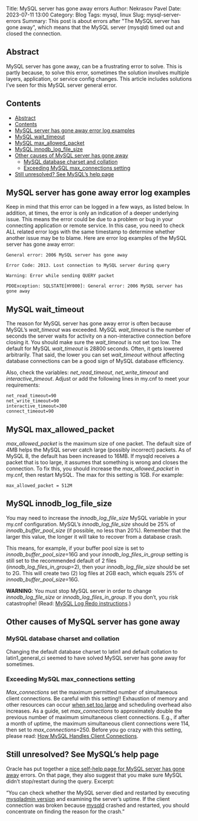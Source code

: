 Title: MySQL server has gone away errors
Author: Nekrasov Pavel
Date: 2023-07-11 13:00
Category: Blog
Tags: mysql, linux
Slug: mysql-server-errors
Summary: This post is about errors after "The MySQL server has gone away", which means that the MySQL server (mysqld) timed out and closed the connection.

## Abstract

MySQL server has gone away, can be a frustrating error to solve. This is partly because, to solve this error, sometimes the solution involves multiple layers, application, or service config changes. This article includes solutions I’ve seen for this MySQL server general error.

## Contents

- [Abstract](#abstract)
- [Contents](#contents)
- [MySQL server has gone away error log examples](#mysql-server-has-gone-away-error-log-examples)
- [MySQL wait\_timeout](#mysql-wait_timeout)
- [MySQL max\_allowed\_packet](#mysql-max_allowed_packet)
- [MySQL innodb\_log\_file\_size](#mysql-innodb_log_file_size)
- [Other causes of MySQL server has gone away](#other-causes-of-mysql-server-has-gone-away)
  - [MySQL database charset and collation](#mysql-database-charset-and-collation)
  - [Exceeding MySQL max\_connections setting](#exceeding-mysql-max_connections-setting)
- [Still unresolved? See MySQL’s help page](#still-unresolved-see-mysqls-help-page)

## MySQL server has gone away error log examples

Keep in mind that this error can be logged in a few ways, as listed below. In addition, at times, the error is only an indication of a deeper underlying issue. This means the error could be due to a problem or bug in your connecting application or remote service. In this case, you need to check ALL related error logs with the same timestamp to determine whether another issue may be to blame. Here are error log examples of the MySQL server has gone away error:

```General error: 2006 MySQL server has gone away```

```Error Code: 2013. Lost connection to MySQL server during query```

```Warning: Error while sending QUERY packet```

```PDOException: SQLSTATE[HY000]: General error: 2006 MySQL server has gone away```

## MySQL wait_timeout

The reason for MySQL server has gone away error is often because MySQL’s *wait_timeout* was exceeded. MySQL *wait_timeout* is the number of seconds the server waits for activity on a non-interactive connection before closing it. You should make sure the *wait_timeout* is not set too low. The default for MySQL *wait_timeout* is 28800 seconds. Often, it gets lowered arbitrarily. That said, the lower you can set *wait_timeout* without affecting database connections can be a good sign of MySQL database efficiency. 

Also, check the variables: *net_read_timeout*, *net_write_timeout* and *interactive_timeout*. Adjust or add the following lines in my.cnf to meet your requirements:

```wait_timeout=90
net_read_timeout=90
net_write_timeout=90
interactive_timeout=300
connect_timeout=90
```

## MySQL max_allowed_packet

*max_allowed_packet* is the maximum size of one packet. The default size of 4MB helps the MySQL server catch large (possibly incorrect) packets. As of MySQL 8, the default has been increased to 16MB. If mysqld receives a packet that is too large, it assumes that something is wrong and closes the connection. To fix this, you should increase the *max_allowed_packet* in my.cnf, then restart MySQL. The max for this setting is 1GB. For example:

```
max_allowed_packet = 512M
```

## MySQL innodb_log_file_size

You may need to increase the *innodb_log_file_size* MySQL variable in your my.cnf configuration. MySQL’s *innodb_log_file_size* should be 25% of *innodb_buffer_pool_size* (if possible, no less than 20%). Remember that the larger this value, the longer it will take to recover from a database crash.

This means, for example, if your buffer pool size is set to *innodb_buffer_pool_size*=16G and your *innodb_log_files_in_group* setting is still set to the recommended default of 2 files (*innodb_log_files_in_group*=2), then your *innodb_log_file_size* should be set to 2G. This will create two (2) log files at 2GB each, which equals 25% of *innodb_buffer_pool_size*=16G.

**WARNING**: You must stop MySQL server in order to change *innodb_log_file_size* or *innodb_log_files_in_group*. If you don’t, you risk catastrophe! (Read: [MySQL Log Redo instructions](https://dev.mysql.com/doc/refman/8.0/en/innodb-redo-log.html).)

## Other causes of MySQL server has gone away

### MySQL database charset and collation

Changing the default database charset to latin1 and default collation to latin1_general_ci seemed to have solved MySQL server has gone away for sometimes.

### Exceeding MySQL max_connections setting

*Max_connections* set the maximum permitted number of simultaneous client connections. Be careful with this setting!! Exhaustion of memory and other resources can occur [when set too large](https://linuxblog.io/my-cnf-tuning-avoid-this-common-pitfall/) and scheduling overhead also increases. As a guide, set *max_connections* to approximately double the previous number of maximum simultaneous client connections. E.g., if after a month of uptime, the maximum simultaneous client connections were 114, then set to *max_connections*=250. Before you go crazy with this setting, please read: [How MySQL Handles Client Connections](https://dev.mysql.com/doc/refman/8.0/en/client-connections.html).

## Still unresolved? See MySQL’s help page

Oracle has put together a [nice self-help page for MySQL server has gone away](https://dev.mysql.com/doc/refman/8.0/en/gone-away.html) errors. On that page, they also suggest that you make sure MySQL didn’t stop/restart during the query. Excerpt:

“You can check whether the MySQL server died and restarted by executing [mysqladmin version](https://dev.mysql.com/doc/refman/8.0/en/mysqladmin.html) and examining the server’s uptime. If the client connection was broken because [mysqld](https://dev.mysql.com/doc/refman/8.0/en/mysqld.html) crashed and restarted, you should concentrate on finding the reason for the crash.”
